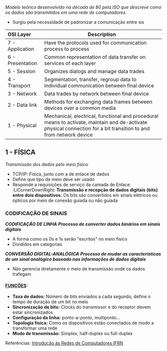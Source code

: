 *Modelo teórico desenvolvido na década de 80 pela ISO que descreve como os dados são transmitidos em uma rede de computadores.*
- Surgiu pela necessidade de padronizar a comunicação entre sis

| OSI Layer        | Description                                                                                                                                                       |
| :--------------- | ----------------------------------------------------------------------------------------------------------------------------------------------------------------- |
| 7 - Application  | Have the protocols used for communication process to process                                                                                                      |
| 6 - Presentation | Common representation of data transfer on services of each layer                                                                                                  |
| 5 - Session      | Organizes dialogs and manage data trades                                                                                                                          |
| 4 - Transport    | Segmentation, transfer, regroup data to individual communication between final device                                                                             |
| 3 - Network      | Data trades by network between final device                                                                                                                       |
| 2 - Data link    | Methods for exchanging data frames between devices over a common media                                                                                            |
| 1 - Physical     | Mechanical, electrical, functional and procedural means to activate, maintain and de-activate physical connection for a bit transition to and from network device |
## 1 - FÍSICA
*Transmissão dos dados pelo meio físico*
- TCP/IP: Física, junto com a de enlace de dados
- Define que tipo de meio deve ser usado
- Responde a requisições de serviço da camada de Enlace:
	:LiCornerDownRight: **Transmissão e recepção de dados digitais (bits) entre dois dispositivos.** Os bits são convertidos em sinais elétricos ou ópticos por meio de conexão guiada ou não guiada

### CODIFICAÇÃO DE SINAIS
***CODIFICAÇÃO DE LINHA***
***Processo de converter dados binários em sinais digitais***
- A forma como os 0s e 1s serão "escritos" no meio físico
- Divididos em categorias

***CONVERSÃO DIGITAL-ANALÓGICA***
***Processo de mudar as características de um sinal analógico baseado nas informações de dados digitais***

- Não gerencia diretamente o meio de transmissão onde os dados trafegam
#### <u>FUNÇÕES</u>:
- **Taxa de dados:** Número de bits enviados a cada segundo, define o tempo de duração de um bit no meio
- **Sincronização de bits:** Clocks do transmissor e do receptor devem estar sincronizados
- **Configuração da linha:** ponto-a-ponto, multiponto...
- **Topologia física:** Como os dispositivos estão conectados de modo a transformar uma rede
- **Modo de transmissão:** Simplex, half-duplex ou full-duplex







Referências: 
[Introdução às Redes de Computadores IFRN](https://docente.ifrn.edu.br/thiagodutra/disciplinas/materiais/introducao-as-redes-de-computadores/2019.2/07-camada-fisica-i)
